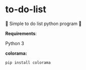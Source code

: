 # to-do-list
📝
Simple to do list python program
📝

**Requirements**:

Python 3

**colorama:**
```
pip install colorama
```
